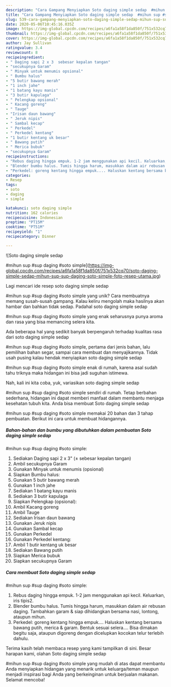 ```yaml
---
description: "Cara Gampang Menyiapkan Soto daging simple sedap  #mihun sup #sup daging #soto simple yang Sempurna"
title: "Cara Gampang Menyiapkan Soto daging simple sedap  #mihun sup #sup daging #soto simple yang Sempurna"
slug: 539-cara-gampang-menyiapkan-soto-daging-simple-sedap-mihun-sup-sup-daging-soto-simple-yang-sempurna
date: 2020-05-06T10:45:16.035Z
image: https://img-global.cpcdn.com/recipes/a6fa1a58f1da850f/751x532cq70/soto-daging-simple-sedap-mihun-sup-sup-daging-soto-simple-foto-resep-utama.jpg
thumbnail: https://img-global.cpcdn.com/recipes/a6fa1a58f1da850f/751x532cq70/soto-daging-simple-sedap-mihun-sup-sup-daging-soto-simple-foto-resep-utama.jpg
cover: https://img-global.cpcdn.com/recipes/a6fa1a58f1da850f/751x532cq70/soto-daging-simple-sedap-mihun-sup-sup-daging-soto-simple-foto-resep-utama.jpg
author: Jay Sullivan
ratingvalue: 3.4
reviewcount: 8
recipeingredient:
- " Daging sapi 2 x 3  sebesar kepalan tangan"
- "secukupnya Garam"
- " Minyak untuk menumis opsional"
- " Bumbu halus"
- "5 butir bawang merah"
- "1 inch jahe"
- "1 batang kayu manis"
- "3 butir kapulaga"
- " Pelengkap opsional"
- " Kacang goreng"
- " Tauge"
- "Irisan daun bawang"
- " Jeruk nipis"
- " Sambal kecap"
- " Perkedel"
- " Perkedel kentang"
- "1 butir kentang uk besar"
- " Bawang putih"
- " Merica bubuk"
- "secukupnya Garam"
recipeinstructions:
- "Rebus daging hingga empuk. 1-2 jam menggunakan api kecil. Keluarkan, iris tipis2."
- "Blender bumbu halus. Tumis hingga harum, masukkan dalam air rebusan daging. Tambahkan garam &amp; siap dihidangkan bersama nasi, lontong, ataupun mihun."
- "Perkedel: goreng kentang hingga empuk.... Haluskan kentang bersama bawang putih, merica &amp; garam. Bentuk sesuai selera.... Bisa dimakan begitu saja, ataupun digoreng dengan dicelupkan kocokan telur terlebih dahulu."
categories:
- Resep
tags:
- soto
- daging
- simple

katakunci: soto daging simple 
nutrition: 162 calories
recipecuisine: Indonesian
preptime: "PT15M"
cooktime: "PT51M"
recipeyield: "1"
recipecategory: Dinner

---
```



![Soto daging simple sedap

#mihun sup
#sup daging
#soto simple](https://img-global.cpcdn.com/recipes/a6fa1a58f1da850f/751x532cq70/soto-daging-simple-sedap-mihun-sup-sup-daging-soto-simple-foto-resep-utama.jpg)

Lagi mencari ide resep soto daging simple sedap

#mihun sup
#sup daging
#soto simple yang unik? Cara membuatnya memang susah-susah gampang. Kalau keliru mengolah maka hasilnya akan hambar dan bahkan tidak sedap. Padahal soto daging simple sedap

#mihun sup
#sup daging
#soto simple yang enak seharusnya punya aroma dan rasa yang bisa memancing selera kita.

Ada beberapa hal yang sedikit banyak berpengaruh terhadap kualitas rasa dari soto daging simple sedap

#mihun sup
#sup daging
#soto simple, pertama dari jenis bahan, lalu pemilihan bahan segar, sampai cara membuat dan menyajikannya. Tidak usah pusing kalau hendak menyiapkan soto daging simple sedap

#mihun sup
#sup daging
#soto simple enak di rumah, karena asal sudah tahu triknya maka hidangan ini bisa jadi suguhan istimewa.




Nah, kali ini kita coba, yuk, variasikan soto daging simple sedap

#mihun sup
#sup daging
#soto simple sendiri di rumah. Tetap berbahan sederhana, hidangan ini dapat memberi manfaat dalam membantu menjaga kesehatan tubuh kita. Anda bisa membuat Soto daging simple sedap

#mihun sup
#sup daging
#soto simple memakai 20 bahan dan 3 tahap pembuatan. Berikut ini cara untuk membuat hidangannya.

<!--inarticleads1-->

##### Bahan-bahan dan bumbu yang dibutuhkan dalam pembuatan Soto daging simple sedap

#mihun sup
#sup daging
#soto simple:

1. Sediakan  Daging sapi 2 x 3&#34; (± sebesar kepalan tangan)
1. Ambil secukupnya Garam
1. Gunakan  Minyak untuk menumis (opsional)
1. Siapkan  Bumbu halus:
1. Gunakan 5 butir bawang merah
1. Gunakan 1 inch jahe
1. Sediakan 1 batang kayu manis
1. Sediakan 3 butir kapulaga
1. Siapkan  Pelengkap (opsional):
1. Ambil  Kacang goreng
1. Ambil  Tauge
1. Sediakan Irisan daun bawang
1. Gunakan  Jeruk nipis
1. Gunakan  Sambal kecap
1. Gunakan  Perkedel
1. Gunakan  Perkedel kentang:
1. Ambil 1 butir kentang uk besar
1. Sediakan  Bawang putih
1. Siapkan  Merica bubuk
1. Siapkan secukupnya Garam




<!--inarticleads2-->

##### Cara membuat Soto daging simple sedap

#mihun sup
#sup daging
#soto simple:

1. Rebus daging hingga empuk. 1-2 jam menggunakan api kecil. Keluarkan, iris tipis2.
1. Blender bumbu halus. Tumis hingga harum, masukkan dalam air rebusan daging. Tambahkan garam &amp; siap dihidangkan bersama nasi, lontong, ataupun mihun.
1. Perkedel: goreng kentang hingga empuk.... Haluskan kentang bersama bawang putih, merica &amp; garam. Bentuk sesuai selera.... Bisa dimakan begitu saja, ataupun digoreng dengan dicelupkan kocokan telur terlebih dahulu.




Terima kasih telah membaca resep yang kami tampilkan di sini. Besar harapan kami, olahan Soto daging simple sedap

#mihun sup
#sup daging
#soto simple yang mudah di atas dapat membantu Anda menyiapkan hidangan yang menarik untuk keluarga/teman maupun menjadi inspirasi bagi Anda yang berkeinginan untuk berjualan makanan. Selamat mencoba!
